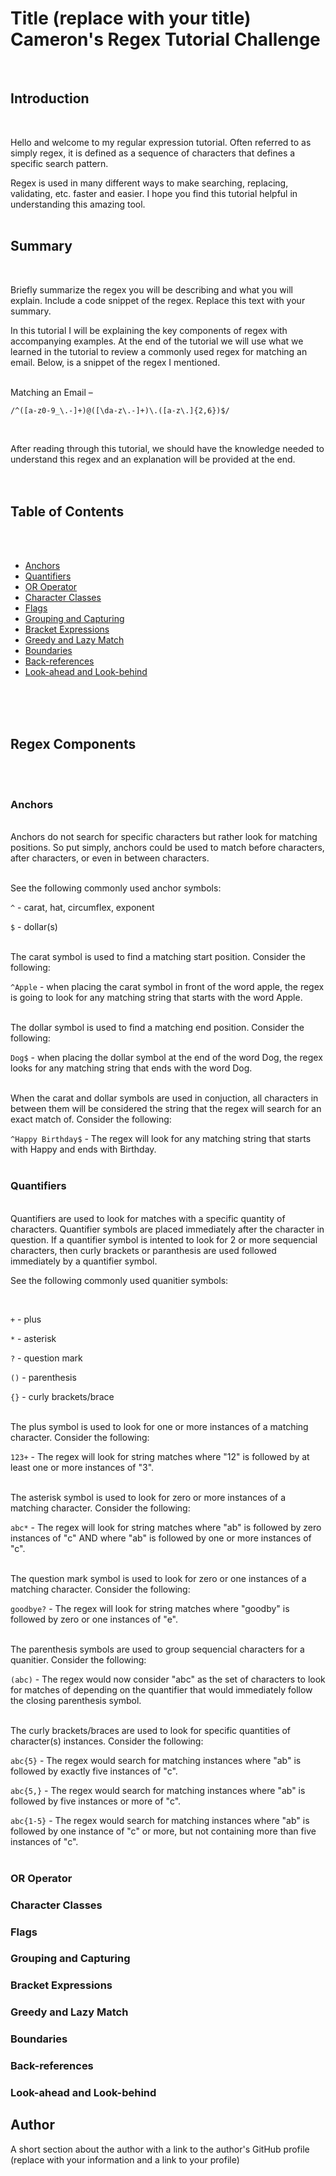 # Title (replace with your title) Cameron's Regex Tutorial Challenge
<br>

## Introduction
<br>

Hello and welcome to my regular expression tutorial. Often referred to as simply regex, it is defined as a sequence of characters that defines a specific search pattern. 

Regex is used in many different ways to make searching, replacing, validating, etc. faster and easier. I hope you find this tutorial helpful in understanding this amazing tool.
<br>
<br>

## Summary
<br>

Briefly summarize the regex you will be describing and what you will explain. Include a code snippet of the regex. Replace this text with your summary.

In this tutorial I will be explaining the key components of regex with accompanying examples. At the end of the tutorial we will use what we learned in the tutorial to review a commonly used regex for matching an email. Below, is a snippet of the regex I mentioned. 
<br>
<br>

Matching an Email – 
```
/^([a-z0-9_\.-]+)@([\da-z\.-]+)\.([a-z\.]{2,6})$/
```
<br>


After reading through this tutorial, we should have the knowledge needed to understand this regex and an explanation will be provided at the end. 
<br>
<br>
<br>

## Table of Contents
<br>
<br>

- [Anchors](#anchors)
- [Quantifiers](#quantifiers)
- [OR Operator](#or-operator)
- [Character Classes](#character-classes)
- [Flags](#flags)
- [Grouping and Capturing](#grouping-and-capturing)
- [Bracket Expressions](#bracket-expressions)
- [Greedy and Lazy Match](#greedy-and-lazy-match)
- [Boundaries](#boundaries)
- [Back-references](#back-references)
- [Look-ahead and Look-behind](#look-ahead-and-look-behind)
<br>
<br>
<br>

## Regex Components
<br>
<br>

### Anchors
<br>
Anchors do not search for specific characters but rather look for matching positions. So put simply, anchors could be used to match before characters, after characters, or even in between characters. 
<br>
<br>

See the following commonly used anchor symbols:

`^` - carat, hat, circumflex, exponent
<br>

`$` - dollar(s)
<br>
<br>

The carat symbol is used to find a matching start position. Consider the following:

`^Apple` - when placing the carat symbol in front of the word apple, the regex is going to look for any matching string that starts with the word Apple. 
<br>
<br>

The dollar symbol is used to find a matching end position. Consider the following:

`Dog$` - when placing the dollar symbol at the end of the word Dog, the regex looks for any matching string that ends with the word Dog. 
<br>
<br>

When the carat and dollar symbols are used in conjuction, all characters in between them will be considered the string that the regex will search for an exact match of. Consider the following:

`^Happy Birthday$` - The regex will look for any matching string that starts with Happy and ends with Birthday. 
<br>
<br>

### Quantifiers
<br> 
Quantifiers are used to look for matches with a specific quantity of characters. Quantifier symbols are placed immediately after the character in question. If a quantifier symbol is intented to look for 2 or more sequencial characters, then curly brackets or paranthesis are used followed immediately by a quantifier symbol.

<br> 

See the following commonly used quanitier symbols:

<br> 

`+` - plus
<br>

`*` - asterisk
<br>

`?` - question mark
<br>

`()` - parenthesis
<br>

`{}` - curly brackets/brace
<br>
<br>

The plus symbol is used to look for one or more instances of a matching character. Consider the following:

`123+` - The regex will look for string matches where "12" is followed by at least one or more instances of "3". 
<br>
<br>

The asterisk symbol is used to look for zero or more instances of a matching character. Consider the following:

`abc*` - The regex will look for string matches where "ab" is followed by zero instances of "c" AND where "ab" is followed by one or more instances of "c". 
<br>
<br>

The question mark symbol is used to look for zero or one instances of a matching character. Consider the following:

`goodbye?` - The regex will look for string matches where "goodby" is followed by zero or one instances of "e".  
<br>

The parenthesis symbols are used to group sequencial characters for a quanitier. Consider the following:

`(abc)` - The regex would now consider "abc" as the set of characters to look for matches of depending on the quantifier that would immediately follow the closing parenthesis symbol.
<br>
<br>

The curly brackets/braces are used to look for specific quantities of character(s) instances. Consider the following:

`abc{5}` - The regex would search for matching instances where "ab" is followed by exactly five instances of "c".

`abc{5,}` - The regex would search for matching instances where "ab" is followed by five instances or more of "c".

`abc{1-5}` -  The regex would search for matching instances where "ab" is followed by one instance of "c" or more, but not containing more than five instances of "c".
<br>
<br>

### OR Operator

### Character Classes

### Flags

### Grouping and Capturing

### Bracket Expressions

### Greedy and Lazy Match

### Boundaries

### Back-references

### Look-ahead and Look-behind

## Author

A short section about the author with a link to the author's GitHub profile (replace with your information and a link to your profile)
